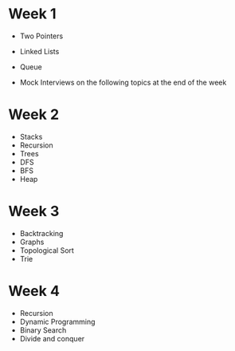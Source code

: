 # Week 1
- Two Pointers
- Linked Lists

- Queue
- Mock Interviews on the following topics at the end of the week
# Week 2
- Stacks
- Recursion
- Trees
- DFS
- BFS
- Heap
# Week 3
- Backtracking
- Graphs
- Topological Sort
- Trie
# Week 4
- Recursion
- Dynamic Programming
- Binary Search
- Divide and conquer
